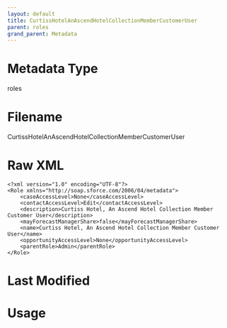 ```yaml
---
layout: default
title: CurtissHotelAnAscendHotelCollectionMemberCustomerUser
parent: roles
grand_parent: Metadata
---
```

# Metadata Type
roles


# Filename 
CurtissHotelAnAscendHotelCollectionMemberCustomerUser


# Raw XML
```
<?xml version="1.0" encoding="UTF-8"?>
<Role xmlns="http://soap.sforce.com/2006/04/metadata">
    <caseAccessLevel>None</caseAccessLevel>
    <contactAccessLevel>Edit</contactAccessLevel>
    <description>Curtiss Hotel, An Ascend Hotel Collection Member Customer User</description>
    <mayForecastManagerShare>false</mayForecastManagerShare>
    <name>Curtiss Hotel, An Ascend Hotel Collection Member Customer User</name>
    <opportunityAccessLevel>None</opportunityAccessLevel>
    <parentRole>Admin</parentRole>
</Role>
```


# Last Modified


# Usage
